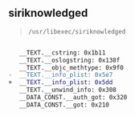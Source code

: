 ## siriknowledged

> `/usr/libexec/siriknowledged`

```diff

   __TEXT.__cstring: 0x1b11
   __TEXT.__oslogstring: 0x138f
   __TEXT.__objc_methtype: 0x9f0
-  __TEXT.__info_plist: 0x5e7
+  __TEXT.__info_plist: 0x5dd
   __TEXT.__unwind_info: 0x308
   __DATA_CONST.__auth_got: 0x320
   __DATA_CONST.__got: 0x210

```
